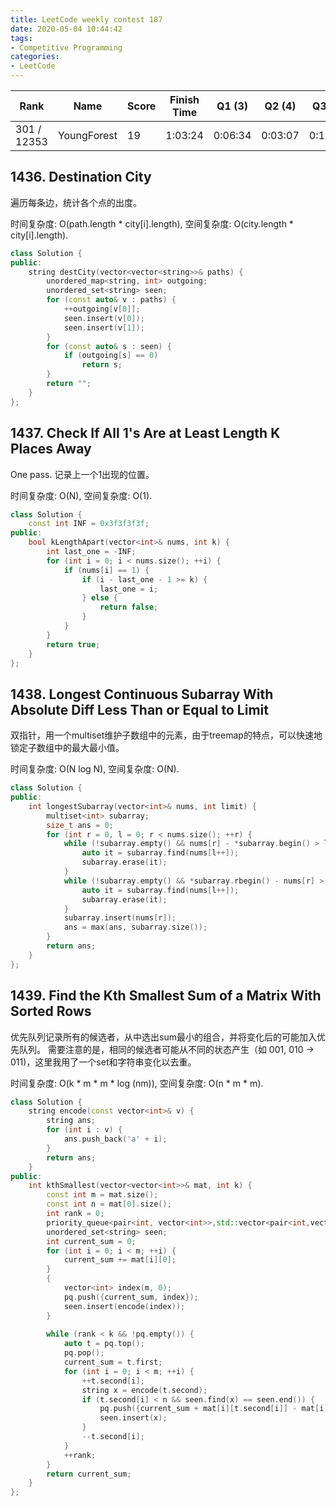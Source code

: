 ```yaml
---
title: LeetCode weekly contest 187
date: 2020-05-04 10:44:42
tags:
- Competitive Programming
categories:
- LeetCode
---
```


| Rank |	Name |	Score |	Finish Time | 	Q1 (3) |	Q2 (4) |	Q3 (5) |	Q4 (7)|
|--|--|--|--|--|--|--|--|
| 301 / 12353 |	YoungForest | 19 | 1:03:24 |  0:06:34 |  0:03:07 |  0:17:30 | 1:03:24 |

## 1436. Destination City

遍历每条边，统计各个点的出度。

时间复杂度: O(path.length * city[i].length),
空间复杂度: O(city.length * city[i].length).

```cpp
class Solution {
public:
    string destCity(vector<vector<string>>& paths) {
        unordered_map<string, int> outgoing;
        unordered_set<string> seen;
        for (const auto& v : paths) {
            ++outgoing[v[0]];
            seen.insert(v[0]);
            seen.insert(v[1]);
        }
        for (const auto& s : seen) {
            if (outgoing[s] == 0)
                return s;
        }
        return "";
    }
};
```

## 1437. Check If All 1's Are at Least Length K Places Away

One pass. 记录上一个1出现的位置。

时间复杂度: O(N),
空间复杂度: O(1).

```cpp
class Solution {
    const int INF = 0x3f3f3f3f;
public:
    bool kLengthApart(vector<int>& nums, int k) {
        int last_one = -INF;
        for (int i = 0; i < nums.size(); ++i) {
            if (nums[i] == 1) {
                if (i - last_one - 1 >= k) {
                    last_one = i;
                } else {
                    return false;
                }
            }
        }
        return true;
    }
};
```

## 1438. Longest Continuous Subarray With Absolute Diff Less Than or Equal to Limit

双指针，用一个multiset维护子数组中的元素，由于treemap的特点，可以快速地锁定子数组中的最大最小值。

时间复杂度: O(N log N),
空间复杂度: O(N).

```cpp
class Solution {
public:
    int longestSubarray(vector<int>& nums, int limit) {
        multiset<int> subarray;
        size_t ans = 0;
        for (int r = 0, l = 0; r < nums.size(); ++r) {
            while (!subarray.empty() && nums[r] - *subarray.begin() > limit) {
                auto it = subarray.find(nums[l++]);
                subarray.erase(it);
            }
            while (!subarray.empty() && *subarray.rbegin() - nums[r] > limit) {
                auto it = subarray.find(nums[l++]);
                subarray.erase(it);
            }
            subarray.insert(nums[r]);
            ans = max(ans, subarray.size());
        }
        return ans;
    }
};
```

## 1439. Find the Kth Smallest Sum of a Matrix With Sorted Rows

优先队列记录所有的候选者，从中选出sum最小的组合，并将变化后的可能加入优先队列。
需要注意的是，相同的候选者可能从不同的状态产生（如 001, 010 -> 011)，这里我用了一个set和字符串变化以去重。

时间复杂度: O(k * m * m * log (nm)),
空间复杂度: O(n * m * m).

```cpp
class Solution {
    string encode(const vector<int>& v) {
        string ans;
        for (int i : v) {
            ans.push_back('a' + i);
        }
        return ans;
    }
public:
    int kthSmallest(vector<vector<int>>& mat, int k) {
        const int m = mat.size();
        const int n = mat[0].size();
        int rank = 0;
        priority_queue<pair<int, vector<int>>,std::vector<pair<int,vector<int>>>, std::greater<pair<int,vector<int>>>> pq; // difference, row_index
        unordered_set<string> seen;
        int current_sum = 0;
        for (int i = 0; i < m; ++i) {
            current_sum += mat[i][0];
        }
        {
            vector<int> index(m, 0);
            pq.push({current_sum, index});
            seen.insert(encode(index));
        }
        
        while (rank < k && !pq.empty()) {
            auto t = pq.top();
            pq.pop();
            current_sum = t.first;
            for (int i = 0; i < m; ++i) {
                ++t.second[i];
                string x = encode(t.second);
                if (t.second[i] < n && seen.find(x) == seen.end()) {
                    pq.push({current_sum + mat[i][t.second[i]] - mat[i][t.second[i]-1], t.second});
                    seen.insert(x);
                }
                --t.second[i];
            }
            ++rank;
        }
        return current_sum;
    }
};
```
